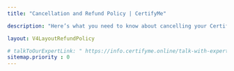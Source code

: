 ```yaml
---
title: "Cancellation and Refund Policy | CertifyMe"

description: "Here’s what you need to know about cancelling your CertifyMe credential management software subscription and learn more about our refund policy."

layout: V4LayoutRefundPolicy

# talkToOurExpertLink: " https://info.certifyme.online/talk-with-expert"
sitemap.priority : 0
---
```

